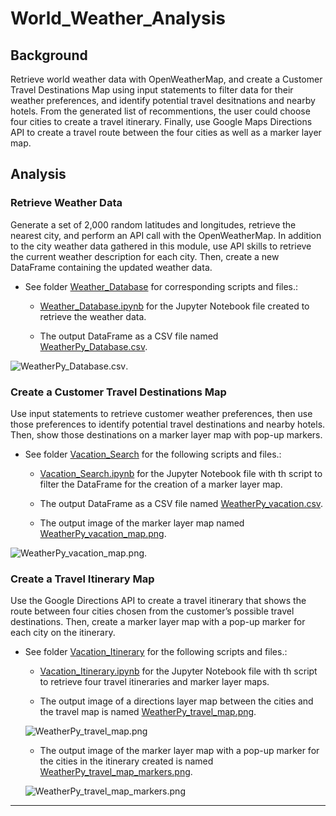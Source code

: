# World_Weather_Analysis

## Background
Retrieve world weather data with OpenWeatherMap, and create a Customer Travel Destinations Map using input statements to filter data for their weather preferences, and identify potential travel desitnations and nearby hotels. From the generated list of recommentions, the user could choose four cities to create a travel itinerary. Finally, use Google Maps Directions API to create a travel route between the four cities as well as a marker layer map.

## Analysis

### Retrieve Weather Data
Generate a set of 2,000 random latitudes and longitudes, retrieve the nearest city, and perform an API call with the OpenWeatherMap. In addition to the city weather data gathered in this module, use API skills to retrieve the current weather description for each city. Then, create a new DataFrame containing the updated weather data.

* See folder [Weather_Database]() for corresponding scripts and files.: 

    * [Weather_Database.ipynb]() for the Jupyter Notebook file created to retrieve the weather data.

    * The output DataFrame as a CSV file named [WeatherPy_Database.csv]().

![WeatherPy_Database.csv]().

### Create a Customer Travel Destinations Map
Use input statements to retrieve customer weather preferences, then use those preferences to identify potential travel destinations and nearby hotels. Then, show those destinations on a marker layer map with pop-up markers.

* See folder [Vacation_Search]() for the following scripts and files.:

    * [Vacation_Search.ipynb]() for the Jupyter Notebook file with th script to filter the DataFrame for the creation of a marker layer map.

    * The output DataFrame as a CSV file named [WeatherPy_vacation.csv]().

    * The output image of the marker layer map named [WeatherPy_vacation_map.png]().

![WeatherPy_vacation_map.png]().

### Create a Travel Itinerary Map
Use the Google Directions API to create a travel itinerary that shows the route between four cities chosen from the customer’s possible travel destinations. Then, create a marker layer map with a pop-up marker for each city on the itinerary.

* See folder [Vacation_Itinerary]() for the following scripts and files.:

    * [Vacation_Itinerary.ipynb]() for the Jupyter Notebook file with th script to retrieve four travel itineraries and marker layer maps. 

    * The output image of a directions layer map between the cities and the travel map is named [WeatherPy_travel_map.png]().

    ![WeatherPy_travel_map.png]()
    
    * The output image of the marker layer map with a pop-up marker for the cities in the itinerary created is named [WeatherPy_travel_map_markers.png]().

    ![WeatherPy_travel_map_markers.png]()

---

